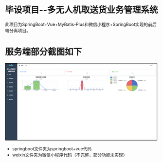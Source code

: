 # 毕设项目--多无人机取送货业务管理系统
此项目为SpringBoot+Vue+MyBatis-Plus和微信小程序+SpringBoot实现的前后端分离项目。
# 服务端部分截图如下
![hellworld](图片1.png)


* springboot文件夹为springboot+vue代码
* weixin文件夹为微信小程序代码（不完整，部分功能未实现）

